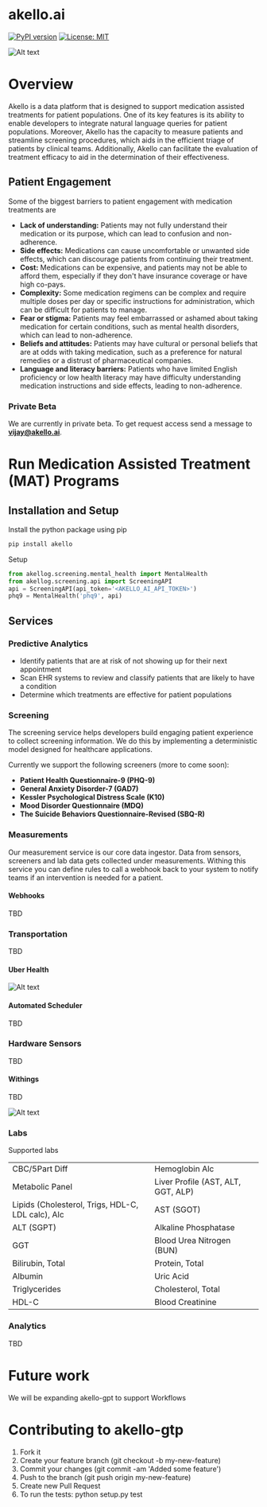# akello.ai
[![PyPI version](https://badge.fury.io/py/akellogpt.svg)](https://badge.fury.io/py/akellogpt)
[![License: MIT](https://img.shields.io/badge/License-MIT-yellow.svg)](https://opensource.org/licenses/MIT)


![Alt text](/banner.jpg "akello-gpt")

# Overview
Akello is a data platform that is designed to support medication assisted treatments for patient populations. One of its key features is its ability to enable developers to integrate natural language queries for patient populations. Moreover, Akello has the capacity to measure patients and streamline screening procedures, which aids in the efficient triage of patients by clinical teams. Additionally, Akello can facilitate the evaluation of treatment efficacy to aid in the determination of their effectiveness.

## Patient Engagement
Some of the biggest barriers to patient engagement with medication treatments are 
* **Lack of understanding:** Patients may not fully understand their medication or its purpose, which can lead to confusion and non-adherence.
* **Side effects:** Medications can cause uncomfortable or unwanted side effects, which can discourage patients from continuing their treatment.
* **Cost:** Medications can be expensive, and patients may not be able to afford them, especially if they don't have insurance coverage or have high co-pays.
* **Complexity:** Some medication regimens can be complex and require multiple doses per day or specific instructions for administration, which can be difficult for patients to manage.
* **Fear or stigma:** Patients may feel embarrassed or ashamed about taking medication for certain conditions, such as mental health disorders, which can lead to non-adherence.
* **Beliefs and attitudes:** Patients may have cultural or personal beliefs that are at odds with taking medication, such as a preference for natural remedies or a distrust of pharmaceutical companies.
* **Language and literacy barriers:** Patients who have limited English proficiency or low health literacy may have difficulty understanding medication instructions and side effects, leading to non-adherence.

### Private Beta
We are currently in private beta. To get request access send a message to **vijay@akello.ai**.


# Run Medication Assisted Treatment (MAT) Programs

## Installation and Setup

Install the python package using pip
```bash
pip install akello
```

Setup
```python
from akellog.screening.mental_health import MentalHealth
from akellog.screening.api import ScreeningAPI
api = ScreeningAPI(api_token='<AKELLO_AI_API_TOKEN>')
phq9 = MentalHealth('phq9', api)
```

## Services

### Predictive Analytics

* Identify patients that are at risk of not showing up for their next appointment
* Scan EHR systems to review and classify patients that are likely to have a condition
* Determine which treatments are effective for patient populations

### Screening
The screening service helps developers build engaging patient experience to collect screening information. We do this by implementing a deterministic model designed for healthcare applications.

Currently we support the following screeners (more to come soon):
* **Patient Health Questionnaire-9 (PHQ-9)** 
* **General Anxiety Disorder-7 (GAD7)**
* **Kessler Psychological Distress Scale (K10)**
* **Mood Disorder Questionnaire (MDQ)**
* **The Suicide Behaviors Questionnaire-Revised (SBQ-R)**

### Measurements
Our measurement service is our core data ingestor. Data from sensors, screeners and lab data gets collected under measurements. Withing this service you can define rules to call a webhook back to your system to notify teams if an intervention is needed for a patient.

#### Webhooks
TBD

### Transportation
TBD

#### Uber Health
![Alt text](/uber.jpeg "uber")


#### Automated Scheduler
TBD

### Hardware Sensors 
TBD

#### Withings
TBD

![Alt text](/scale.png "withings")


### Labs

Supported labs

|                                    |                                                   | 
|---------------------------------------------------|---------------------------------------------------|
| CBC/5Part Diff                                    | Hemoglobin Alc   |
| Metabolic Panel                                   | Liver Profile (AST, ALT, GGT, ALP) |
| Lipids (Cholesterol, Trigs, HDL-C, LDL calc), Alc | AST (SGOT)  |
| ALT (SGPT)                                        | Alkaline Phosphatase |
| GGT                                               | Blood Urea Nitrogen (BUN) |
| Bilirubin, Total                                  | Protein, Total  |
| Albumin                                           | Uric Acid  |
| Triglycerides                                     | Cholesterol, Total |
| HDL-C                                             | Blood Creatinine |


### Analytics
TBD

# Future work
We will be expanding akello-gpt to support Workflows

# Contributing to akello-gtp
1. Fork it
2. Create your feature branch (git checkout -b my-new-feature)
3. Commit your changes (git commit -am 'Added some feature')
4. Push to the branch (git push origin my-new-feature)
5. Create new Pull Request
6. To run the tests: python setup.py test
